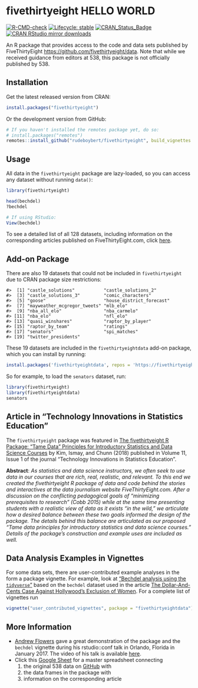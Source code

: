 
<!-- README.md is generated from README.Rmd. Please edit that file -->

# fivethirtyeight HELLO WORLD

<!-- badges: start -->

[![R-CMD-check](https://github.com/rudeboybert/fivethirtyeight/workflows/R-CMD-check/badge.svg)](https://github.com/rudeboybert/fivethirtyeight/actions)
[![Lifecycle:
stable](https://img.shields.io/badge/lifecycle-stable-brightgreen.svg)](https://www.tidyverse.org/lifecycle/#stable)
[![CRAN\_Status\_Badge](https://www.r-pkg.org/badges/version/fivethirtyeight)](https://cran.r-project.org/package=fivethirtyeight)
[![CRAN RStudio mirror
downloads](https://cranlogs.r-pkg.org/badges/fivethirtyeight)](https://www.r-pkg.org/pkg/fivethirtyeight)
<!-- badges: end -->

An R package that provides access to the code and data sets published by
FiveThirtyEight <https://github.com/fivethirtyeight/data>. Note that
while we received guidance from editors at 538, this package is not
officially published by 538.

## Installation

Get the latest released version from CRAN:

``` r
install.packages("fivethirtyeight")
```

Or the development version from GitHub:

``` r
# If you haven't installed the remotes package yet, do so:
# install.packages("remotes")
remotes::install_github("rudeboybert/fivethirtyeight", build_vignettes = TRUE)
```

## Usage

All data in the `fivethirtyeight` package are lazy-loaded, so you can
access any dataset without running `data()`:

``` r
library(fivethirtyeight)

head(bechdel)
?bechdel

# If using RStudio:
View(bechdel)
```

To see a detailed list of all 128 datasets, including information on the
corresponding articles published on FiveThirtyEight.com, click
[here](https://fivethirtyeight-r.netlify.com/articles/fivethirtyeight.html).

## Add-on Package

There are also 19 datasets that could not be included in
`fivethirtyeight` due to CRAN package size restrictions:

    #>  [1] "castle_solutions"           "castle_solutions_2"        
    #>  [3] "castle_solutions_3"         "comic_characters"          
    #>  [5] "goose"                      "house_district_forecast"   
    #>  [7] "mayweather_mcgregor_tweets" "mlb_elo"                   
    #>  [9] "nba_all_elo"                "nba_carmelo"               
    #> [11] "nba_elo"                    "nfl_elo"                   
    #> [13] "quasi_winshares"            "raptor_by_player"          
    #> [15] "raptor_by_team"             "ratings"                   
    #> [17] "senators"                   "spi_matches"               
    #> [19] "twitter_presidents"

These 19 datasets are included in the `fivethirtyeightdata` add-on
package, which you can install by running:

``` r
install.packages('fivethirtyeightdata', repos = 'https://fivethirtyeightdata.github.io/drat/', type = 'source')
```

So for example, to load the `senators` dataset, run:

``` r
library(fivethirtyeight)
library(fivethirtyeightdata)
senators
```

## Article in “Technology Innovations in Statistics Education”

The `fivethirtyeight` package was featured in [The fivethirtyeight R
Package: “Tame Data” Principles for Introductory Statistics and Data
Science Courses](https://escholarship.org/uc/item/0rx1231m) by Kim,
Ismay, and Chunn (2018) published in Volume 11, Issue 1 of the journal
“Technology Innovations in Statistics Education”.

**Abstract**: *As statistics and data science instructors, we often seek
to use data in our courses that are rich, real, realistic, and relevant.
To this end we created the fivethirtyeight R package of data and code
behind the stories and interactives at the data journalism website
FiveThirtyEight.com. After a discussion on the conflicting pedagogical
goals of “minimizing prerequisites to research” (Cobb 2015) while at the
same time presenting students with a realistic view of data as it exists
“in the wild,” we articulate how a desired balance between these two
goals informed the design of the package. The details behind this
balance are articulated as our proposed “Tame data principles for
introductory statistics and data science courses.” Details of the
package’s construction and example uses are included as well.*

## Data Analysis Examples in Vignettes

For some data sets, there are user-contributed example analyses in the
form a package vignette. For example, look at [“Bechdel analysis using
the
`tidyverse`”](https://fivethirtyeightdata.github.io/fivethirtyeightdata/articles/bechdel.html)
based on the `bechdel` dataset used in the article [The Dollar-And-Cents
Case Against Hollywood’s Exclusion of
Women](https://fivethirtyeight.com/features/the-dollar-and-cents-case-against-hollywoods-exclusion-of-women).
For a complete list of vignettes run

``` r
vignette("user_contributed_vignettes", package = "fivethirtyeightdata")
```

## More Information

  - [Andrew
    Flowers](https://www.linkedin.com/in/andrew-flowers-1319934/) gave a
    great demonstration of the package and the `bechdel` vignette during
    his rstudio::conf talk in Orlando, Florida in January 2017. The
    video of his talk is available
    [here](https://rstudio.com/resources/rstudioconf-2017/finding-and-telling-stories-with-r/).
  - Click this [Google
    Sheet](https://docs.google.com/spreadsheets/d/1IMWAHNPIDzplafWW6AGnGyHmB1BMjohEw_V5HmT70Gs/edit#gid=840984416)
    for a master spreadsheet connecting
    1.  the original 538 data on
        [GitHub](https://github.com/fivethirtyeight/data) with
    2.  the data frames in the package with
    3.  information on the corresponding article
